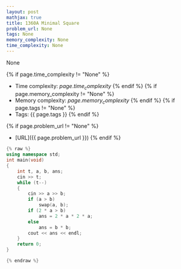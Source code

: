 ```yaml
---
layout: post
mathjax: true
title: 1360A Minimal Square
problem_url: None
tags: None
memory_complexity: None
time_complexity: None
---
```


None


{% if page.time_complexity != "None" %}
- Time complexity: ${{ page.time_complexity }}$
{% endif %}
{% if page.memory_complexity != "None" %}
- Memory complexity: ${{ page.memory_complexity }}$
{% endif %}
{% if page.tags != "None" %}
- Tags: {{ page.tags }}
{% endif %}

{% if page.problem_url != "None" %}
- [URL]({{ page.problem_url }})
{% endif %}

```cpp
{% raw %}
using namespace std;
int main(void)
{
    int t, a, b, ans;
    cin >> t;
    while (t--)
    {
        cin >> a >> b;
        if (a > b)
            swap(a, b);
        if (2 * a > b)
            ans = 2 * a * 2 * a;
        else
            ans = b * b;
        cout << ans << endl;
    }
    return 0;
}

{% endraw %}
```